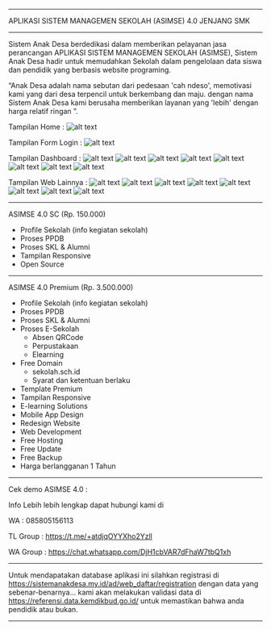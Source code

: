 *********************************************************
APLIKASI SISTEM MANAGEMEN SEKOLAH (ASIMSE) 4.0 JENJANG SMK
*********************************************************

Sistem Anak Desa berdedikasi dalam memberikan pelayanan jasa perancangan APLIKASI SISTEM MANAGEMEN SEKOLAH (ASIMSE), Sistem Anak Desa hadir untuk memudahkan Sekolah dalam pengelolaan data siswa dan pendidik yang berbasis website programing.

“Anak Desa adalah nama sebutan dari pedesaan 'cah ndeso', memotivasi kami yang dari desa terpencil untuk berkembang dan maju. dengan nama Sistem Anak Desa kami berusaha memberikan layanan yang 'lebih' dengan harga relatif ringan ”.

Tampilan Home :
![alt text](https://raw.githubusercontent.com/anak-desa1/ASIMSE-4.0-SMK/master/Template_Website.JPG?raw=true)

Tampilan Form Login :
![alt text](https://raw.githubusercontent.com/anak-desa1/ASIMSE-4.0-SMK/master/Form_Login.JPG?raw=true)

Tampilan Dashboard :
![alt text](https://raw.githubusercontent.com/anak-desa1/ASIMSE-4.0-SD/master/dashboard-1.PNG?raw=true)
![alt text](https://raw.githubusercontent.com/anak-desa1/ASIMSE-4.0-SD/master/dashboard-2.PNG?raw=true)
![alt text](https://raw.githubusercontent.com/anak-desa1/ASIMSE-4.0-SD/master/dashboard-3.PNG?raw=true)
![alt text](https://raw.githubusercontent.com/anak-desa1/ASIMSE-4.0-SD/master/dashboard-absen.PNG?raw=true)
![alt text](https://raw.githubusercontent.com/anak-desa1/ASIMSE-4.0-SD/master/dashboard-cbt.PNG?raw=true)
![alt text](https://raw.githubusercontent.com/anak-desa1/ASIMSE-4.0-SD/master/dashboard-lulus.PNG?raw=true)
![alt text](https://raw.githubusercontent.com/anak-desa1/ASIMSE-4.0-SD/master/dashboard-perpustakaan.PNG?raw=true)
![alt text](https://raw.githubusercontent.com/anak-desa1/ASIMSE-4.0-SD/master/dashboard-ppdb.PNG?raw=true)

Tampilan Web Lainnya :
![alt text](https://raw.githubusercontent.com/anak-desa1/ASIMSE-4.0-SD/master/ppdb-1.PNG?raw=true)
![alt text](https://raw.githubusercontent.com/anak-desa1/ASIMSE-4.0-SD/master/ppdb-2.PNG?raw=true)
![alt text](https://raw.githubusercontent.com/anak-desa1/ASIMSE-4.0-SD/master/lulus-1.PNG?raw=true)
![alt text](https://raw.githubusercontent.com/anak-desa1/ASIMSE-4.0-SD/master/lulus-2.PNG?raw=true)
![alt text](https://raw.githubusercontent.com/anak-desa1/ASIMSE-4.0-SD/master/lulus-3.PNG?raw=true)
![alt text](https://raw.githubusercontent.com/anak-desa1/ASIMSE-4.0-SD/master/sekolah-1.PNG?raw=true)
![alt text](https://raw.githubusercontent.com/anak-desa1/ASIMSE-4.0-SD/master/sekolah-2.PNG?raw=true)
![alt text](https://raw.githubusercontent.com/anak-desa1/ASIMSE-4.0-SD/master/sekolah-3.PNG?raw=true)

***************************************************************
ASIMSE 4.0 SC (Rp. 150.000)
- Profile Sekolah (info kegiatan sekolah)
- Proses PPDB
- Proses SKL & Alumni
- Tampilan Responsive
- Open Source
***************************************************************
ASIMSE 4.0 Premium (Rp. 3.500.000)
- Profile Sekolah (info kegiatan sekolah)
- Proses PPDB
- Proses SKL & Alumni
- Proses E-Sekolah
  * Absen QRCode
  * Perpustakaan
  * Elearning
- Free Domain
  * sekolah.sch.id
  * Syarat dan ketentuan berlaku
- Template Premium
- Tampilan Responsive
- E-learning Solutions
- Mobile App Design
- Redesign Website
- Web Development
- Free Hosting
- Free Update
- Free Backup
- Harga berlangganan 1 Tahun
***************************************************************
Cek demo ASIMSE 4.0 :

Info Lebih lebih lengkap dapat hubungi kami di

WA : 085805156113

TL Group : https://t.me/+atdjqOYYXho2Yzll

WA Group : https://chat.whatsapp.com/DjH1cbVAR7dFhaW7tbQ1xh
***************************************************************
Untuk mendapatakan database aplikasi ini silahkan registrasi di https://sistemanakdesa.my.id/ad/web_daftar/registration
dengan data yang sebenar-benarnya...
kami akan melakukan validasi data di https://referensi.data.kemdikbud.go.id/
untuk memastikan bahwa anda pendidik atau bukan.
***************************************************************






